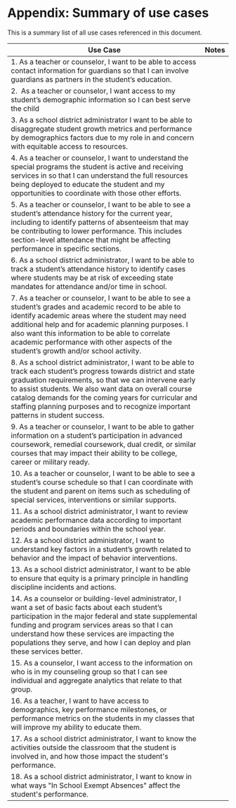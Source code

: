 # Appendix: Summary of use cases

This is a summary list of all use cases referenced in this document.

| Use Case                                                                                                                                                                                                                                                                                                                                                                         | Notes |
| -------------------------------------------------------------------------------------------------------------------------------------------------------------------------------------------------------------------------------------------------------------------------------------------------------------------------------------------------------------------------------- | ----- |
| 1. As a teacher or counselor, I want to be able to access contact information for guardians so that I can involve guardians as partners in the student’s education.                                                                                                                                                                                                              |       |
| 2.  As a teacher or counselor, I want access to my student’s demographic information so I can best serve the child                                                                                                                                                                                                                                                               |       |
| 3\. As a school district administrator I want to be able to disaggregate student growth metrics and performance by demographics factors due to my role in and concern with equitable access to resources.                                                                                                                                                                        |       |
| 4\. As a teacher or counselor, I want to understand the special programs the student is active and receiving services in so that I can understand the full resources being deployed to educate the student and my opportunities to coordinate with those other efforts.                                                                                                          |       |
| 5\. As a teacher or counselor, I want to be able to see a student’s attendance history for the current year, including to identify patterns of absenteeism that may be contributing to lower performance. This includes section-level attendance that might be affecting performance in specific sections.                                                                       |       |
| 6\. As a school district administrator, I want to be able to track a student’s attendance history to identify cases where students may be at risk of exceeding state mandates for attendance and/or time in school.                                                                                                                                                              |       |
| 7\. As a teacher or counselor, I want to be able to see a student’s grades and academic record to be able to identify academic areas where the student may need additional help and for academic planning purposes. I also want this information to be able to correlate academic performance with other aspects of the student’s growth and/or school activity.                 |       |
| 8\. As a school district administrator, I want to be able to track each student’s progress towards district and state graduation requirements, so that we can intervene early to assist students. We also want data on overall course catalog demands for the coming years for curricular and staffing planning purposes and to recognize important patterns in student success. |       |
| 9\. As a teacher or counselor, I want to be able to gather information on a student’s participation in advanced coursework, remedial coursework, dual credit, or similar courses that may impact their ability to be college, career or military ready.                                                                                                                          |       |
| 10\. As a teacher or counselor, I want to be able to see a student’s course schedule so that I can coordinate with the student and parent on items such as scheduling of special services, interventions or similar supports.                                                                                                                                                    |       |
| 11\. As a school district administrator, I want to review academic performance data according to important periods and boundaries within the school year.                                                                                                                                                                                                                        |       |
| 12\. As a school district administrator, I want to understand key factors in a student’s growth related to behavior and the impact of behavior interventions.                                                                                                                                                                                                                    |       |
| 13\. As a school district administrator, I want to be able to ensure that equity is a primary principle in handling discipline incidents and actions.                                                                                                                                                                                                                            |       |
| 14\. As a counselor or building-level administrator, I want a set of basic facts about each student’s participation in the major federal and state supplemental funding and program services areas so that I can understand how these services are impacting the populations they serve, and how I can deploy and plan these services better.                                    |       |
| 15\. As a counselor, I want access to the information on who is in my counseling group so that I can see individual and aggregate analytics that relate to that group.                                                                                                                                                                                                           |       |
| 16\. As a teacher, I want to have access to demographics, key performance milestones, or performance metrics on the students in my classes that will improve my ability to educate them.                                                                                                                                                                                         |       |
| 17\. As a school district administrator, I want to know the activities outside the classroom that the student is involved in, and how those impact the student's performance.                                                                                                                                                                                                    |       |
| 18. As a school district administrator, I want to know in what ways "In School Exempt Absences" affect the student's performance.                                                                                                                                                                                                                                                |       |
